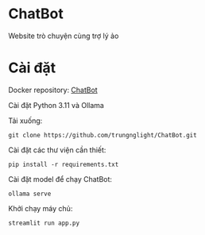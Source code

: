 # ChatBot
Website trò chuyện cùng trợ lý ảo

# Cài đặt
Docker repository: [ChatBot](https://hub.docker.com/r/trungnglight/chatbot-app "Docker")

Cài đặt Python 3.11 và Ollama

Tải xuống:
```
git clone https://github.com/trungnglight/ChatBot.git
```

Cài đặt các thư viện cần thiết:
```
pip install -r requirements.txt
```

Cài đặt model để chạy ChatBot:
```
ollama serve
```

Khởi chạy máy chủ:
```
streamlit run app.py
```